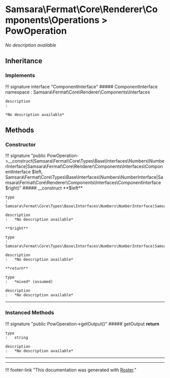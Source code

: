 # Samsara\Fermat\Core\Renderer\Components\Operations > PowOperation

*No description available*


## Inheritance


### Implements

!!! signature interface "ComponentInterface"
    ##### ComponentInterface
    namespace
    :   Samsara\Fermat\Core\Renderer\Components\Interfaces

    description
    :   

    *No description available*



## Methods


### Constructor

!!! signature "public PowOperation->__construct(Samsara\Fermat\Core\Types\Base\Interfaces\Numbers\NumberInterface|Samsara\Fermat\Core\Renderer\Components\Interfaces\ComponentInterface $left, Samsara\Fermat\Core\Types\Base\Interfaces\Numbers\NumberInterface|Samsara\Fermat\Core\Renderer\Components\Interfaces\ComponentInterface $right)"
    ##### __construct
    **$left**

    type
    :   Samsara\Fermat\Core\Types\Base\Interfaces\Numbers\NumberInterface|Samsara\Fermat\Core\Renderer\Components\Interfaces\ComponentInterface

    description
    :   *No description available*

    **$right**

    type
    :   Samsara\Fermat\Core\Types\Base\Interfaces\Numbers\NumberInterface|Samsara\Fermat\Core\Renderer\Components\Interfaces\ComponentInterface

    description
    :   *No description available*

    **return**

    type
    :   *mixed* (assumed)

    description
    :   *No description available*
    
---



### Instanced Methods

!!! signature "public PowOperation->getOutput()"
    ##### getOutput
    **return**

    type
    :   string

    description
    :   *No description available*
    
---




---
!!! footer-link "This documentation was generated with [Roster](https://jordanrl.github.io/Roster/)."